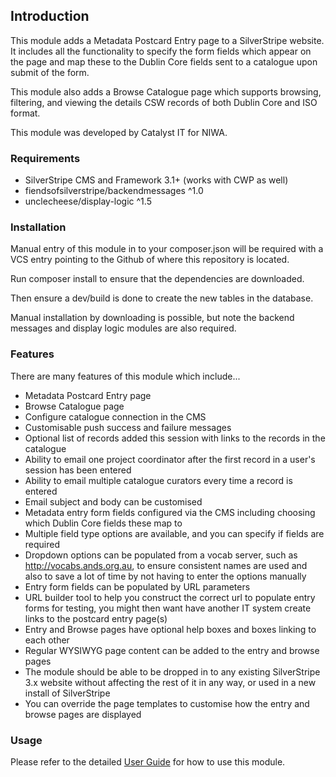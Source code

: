 ## Introduction

This module adds a Metadata Postcard Entry page to a SilverStripe website. It includes all the functionality to
specify the form fields which appear on the page and map these to the Dublin Core fields sent to a catalogue
upon submit of the form.

This module also adds a Browse Catalogue page which supports browsing, filtering, and viewing the details CSW records of both Dublin Core and ISO format.

This module was developed by Catalyst IT for NIWA.

### Requirements

 * SilverStripe CMS and Framework 3.1+ (works with CWP as well)
 * fiendsofsilverstripe/backendmessages ^1.0
 * unclecheese/display-logic ^1.5


### Installation

Manual entry of this module in to your composer.json will be required with a VCS entry pointing to the Github of where this repository is located.

Run composer install to ensure that the dependencies are downloaded.

Then ensure a dev/build is done to create the new tables in the database.

Manual installation by downloading is possible, but note the backend messages and display logic modules are also required.

### Features

There are many features of this module which include...

* Metadata Postcard Entry page
* Browse Catalogue page
* Configure catalogue connection in the CMS
* Customisable push success and failure messages
* Optional list of records added this session with links to the records in the catalogue
* Ability to email one project coordinator after the first record in a user's session has been entered
* Ability to email multiple catalogue curators every time a record is entered
* Email subject and body can be customised
* Metadata entry form fields configured via the CMS including choosing which Dublin Core fields these map to
* Multiple field type options are available, and you can specify if fields are required
* Dropdown options can be populated from a vocab server, such as http://vocabs.ands.org.au, to ensure consistent names are used and also to save a lot of time by not having to enter the options manually
* Entry form fields can be populated by URL parameters
* URL builder tool to help you construct the correct url to populate entry forms for testing, you might then want have another IT system create links to the postcard entry page(s)
* Entry and Browse pages have optional help boxes and boxes linking to each other
* Regular WYSIWYG page content can be added to the entry and browse pages
* The module should be able to be dropped in to any existing SilverStripe 3.x website without affecting the rest of it in any way, or used in a new install of SilverStripe
* You can override the page templates to customise how the entry and browse pages are displayed


### Usage

Please refer to the detailed [User Guide](docs/en/index.md) for how to use this module.
